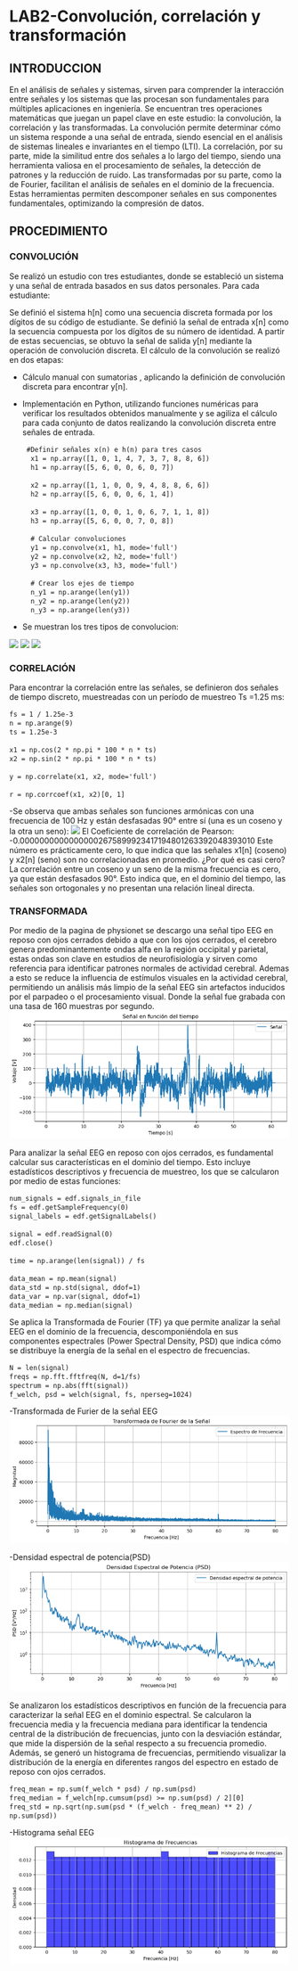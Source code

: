 # LAB2-Convolución, correlación y transformación 
## INTRODUCCION 
En el análisis de señales y sistemas, sirven para comprender la interacción entre señales y los sistemas que las procesan son fundamentales para múltiples aplicaciones en ingeniería. Se encuentran tres operaciones matemáticas que juegan un papel clave en este estudio: la convolución, la correlación y las transformadas.
La convolución permite determinar cómo un sistema responde a una señal de entrada, siendo esencial en el análisis de sistemas lineales e invariantes en el tiempo (LTI). La correlación, por su parte, mide la similitud entre dos señales a lo largo del tiempo, siendo una herramienta valiosa en el procesamiento de señales, la detección de patrones y la reducción de ruido. Las transformadas por su parte, como la de Fourier, facilitan el análisis de señales en el dominio de la frecuencia. Estas herramientas permiten descomponer señales en sus componentes fundamentales, optimizando la compresión de datos.
## PROCEDIMIENTO 
### CONVOLUCIÓN
Se realizó un estudio con tres estudiantes, donde se estableció un sistema y una señal de entrada basados en sus datos personales. Para cada estudiante:

Se definió el sistema h[n] como una secuencia discreta formada por los dígitos de su código de estudiante.
Se definió la señal de entrada x[n] como la secuencia compuesta por los dígitos de su número de identidad.
A partir de estas secuencias, se obtuvo la señal de salida y[n] mediante la operación de convolución discreta.
El cálculo de la convolución se realizó en dos etapas:
- Cálculo manual con sumatorias , aplicando la definición de convolución discreta para encontrar y[n].
- Implementación en Python, utilizando funciones numéricas para verificar los resultados obtenidos manualmente y se agiliza el cálculo para cada conjunto de datos realizando la convolución discreta entre señales de entrada.

  ```pitón
   #Definir señales x(n) e h(n) para tres casos
    x1 = np.array([1, 0, 1, 4, 7, 3, 7, 8, 8, 6])
    h1 = np.array([5, 6, 0, 0, 6, 0, 7])

    x2 = np.array([1, 1, 0, 0, 9, 4, 8, 8, 6, 6])
    h2 = np.array([5, 6, 0, 0, 6, 1, 4])

    x3 = np.array([1, 0, 0, 1, 0, 6, 7, 1, 1, 8])
    h3 = np.array([5, 6, 0, 0, 7, 0, 8])

    # Calcular convoluciones
    y1 = np.convolve(x1, h1, mode='full')
    y2 = np.convolve(x2, h2, mode='full')
    y3 = np.convolve(x3, h3, mode='full')

    # Crear los ejes de tiempo
    n_y1 = np.arange(len(y1))
    n_y2 = np.arange(len(y2))
    n_y3 = np.arange(len(y3))
- Se muestran los tres tipos de convolucion:

  
![](https://github.com/DAJO2/LAB2-/blob/main/DIEGOJIMENEZCONVOLUCION.png)
![](https://github.com/DAJO2/LAB2-/blob/main/GABRIELANARANJOCONVOLUCION.png)
![](https://github.com/DAJO2/LAB2-/blob/main/CARLOSBERNALCONVOLUCION.png)

### CORRELACIÓN
Para encontrar la correlación entre las señales, se definieron dos señales de tiempo discreto, muestreadas con un período de muestreo 
Ts =1.25 ms:
  ``` pitón
  fs = 1 / 1.25e-3
  n = np.arange(9)
  ts = 1.25e-3

  x1 = np.cos(2 * np.pi * 100 * n * ts)
  x2 = np.sin(2 * np.pi * 100 * n * ts)

  y = np.correlate(x1, x2, mode='full')

  r = np.corrcoef(x1, x2)[0, 1]
```
-Se observa que ambas señales son funciones armónicas con una frecuencia de 100 Hz y están desfasadas 90° entre sí (una es un coseno y la otra un seno):
![](https://github.com/DAJO2/LAB2-/blob/main/SEÑALES_SIN_COS.png)
El Coeficiente de correlación de Pearson: -0.00000000000000002675899923417194801263392048393010
Este número es prácticamente cero, lo que indica que las señales x1[n] (coseno) y x2[n] (seno) son no correlacionadas en promedio.
 ¿Por qué es casi cero?
La correlación entre un coseno y un seno de la misma frecuencia es cero, ya que están desfasados 90°. Esto indica que, en el dominio del tiempo, las señales son ortogonales y no presentan una relación lineal directa.
### TRANSFORMADA
Por medio de la pagina de physionet se descargo una señal tipo EEG en reposo con ojos cerrados debido a que con los ojos cerrados, el cerebro genera predominantemente ondas alfa en la región occipital y parietal, estas ondas son clave en estudios de neurofisiología y sirven como referencia para identificar patrones normales de actividad cerebral. Ademas a esto se reduce la influencia de estímulos visuales en la actividad cerebral, permitiendo un análisis más limpio de la señal EEG sin artefactos inducidos por el parpadeo o el procesamiento visual. Donde la señal fue grabada con una tasa de 160 muestras por segundo.
![](https://github.com/DAJO2/LAB2-/blob/main/SENALFT.png)

Para analizar la señal EEG en reposo con ojos cerrados, es fundamental calcular sus características en el dominio del tiempo. Esto incluye estadísticos descriptivos y frecuencia de muestreo, los que se calcularon por medio de estas funciones:
 ``` pitón
num_signals = edf.signals_in_file
fs = edf.getSampleFrequency(0)
signal_labels = edf.getSignalLabels()

signal = edf.readSignal(0)
edf.close()

time = np.arange(len(signal)) / fs

data_mean = np.mean(signal)
data_std = np.std(signal, ddof=1)
data_var = np.var(signal, ddof=1)
data_median = np.median(signal)
```
Se aplica la Transformada de Fourier (TF) ya que permite analizar la señal EEG en el dominio de la frecuencia, descomponiéndola en sus componentes espectrales (Power Spectral Density, PSD) que indica cómo se distribuye la energía de la señal en el espectro de frecuencias.
 ``` pitón
N = len(signal)
freqs = np.fft.fftfreq(N, d=1/fs)
spectrum = np.abs(fft(signal))
f_welch, psd = welch(signal, fs, nperseg=1024)
```
-Transformada de Furier de la señal EEG
![](https://github.com/DAJO2/LAB2-/blob/main/TRANSFORMADADEFOURIER.png)

-Densidad espectral de potencia(PSD)
![](https://github.com/DAJO2/LAB2-/blob/main/DENSIDADESPECTRAL.png)

Se analizaron los estadísticos descriptivos en función de la frecuencia para caracterizar la señal EEG en el dominio espectral. Se calcularon la frecuencia media y la frecuencia mediana para identificar la tendencia central de la distribución de frecuencias, junto con la desviación estándar, que mide la dispersión de la señal respecto a su frecuencia promedio. Además, se generó un histograma de frecuencias, permitiendo visualizar la distribución de la energía en diferentes rangos del espectro en estado de reposo con ojos cerrados.
``` pitón
freq_mean = np.sum(f_welch * psd) / np.sum(psd)
freq_median = f_welch[np.cumsum(psd) >= np.sum(psd) / 2][0]
freq_std = np.sqrt(np.sum(psd * (f_welch - freq_mean) ** 2) / np.sum(psd))
```
-Histograma señal EEG
![](https://github.com/DAJO2/LAB2-/blob/main/HISTOGRAMA.png)
